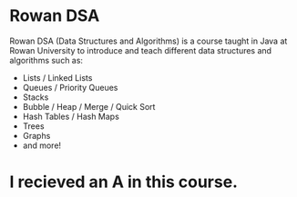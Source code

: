 # Rowan DSA

Rowan DSA (Data Structures and Algorithms) is a course taught in Java at Rowan University to introduce and teach different data structures and algorithms such as:
* Lists / Linked Lists
* Queues / Priority Queues
* Stacks
* Bubble / Heap / Merge / Quick Sort
* Hash Tables / Hash Maps
* Trees
* Graphs
* and more!

# I recieved an A in this course. 
